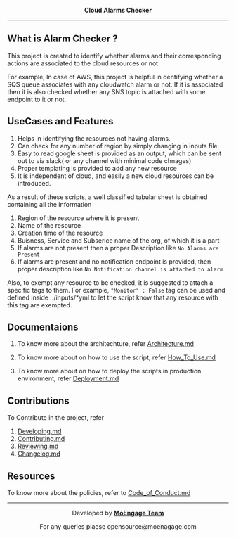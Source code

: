<p align="center"><strong>Cloud Alarms Checker</a></strong></p>  

--------------------------------------------------------------------------------------------------------------------------------------

## What is Alarm Checker ?

This project is created to identify whether alarms and their corresponding actions are associated to the cloud resources or not.

For example, In case of AWS, this project is helpful in dentifying whether a SQS queue associates with any cloudwatch alarm or not. If it is associated then it is also checked whether any SNS topic is attached with some endpoint to it or not.

## UseCases and Features

1. Helps in identifying the resources not having alarms.
2. Can check for any number of region by simply changing in inputs file.
3. Easy to read google sheet is provided as an output, which can be sent out to via slack( or any channel with minimal code chnages)
4. Proper templating is provided to add any new resource
5. It is independent of cloud, and easily a new cloud resources can be introduced.

As a result of these scripts, a well classified tabular sheet is obtained containing all the information 
1. Region of the resource where it is present
2. Name of the resource
3. Creation time of the resource
4. Buisness, Service and Subserice name of the org, of which it is a part
5. If alarms are not present then a proper Description like `No Alarms are Present`
6. If alarms are present and no notification endpoint is provided, then proper description like `No Notification channel is attached to alarm` 

Also, to exempt any resource to be checked, it is suggested to attach a specific tags to them. 
For example, `"Monitor" : False` tag can be used and defined inside ../inputs/*yml to let the script know that any resource with this tag are exempted.

## Documentaions

1. To know more about the architechture, refer [Architecture.md](docs/Architecture.md)

2. To know more about on how to use the script, refer [How_To_Use.md](docs/How_To_Use.md)

3. To know more about on how to deploy the scripts in production environment, refer [Deployment.md](deployments/Readme.md)

## Contributions

To Contribute in the project, refer 
   1. [Developing.md](docs/Developing.md) 
   2. [Contributing.md](docs/Contributing.md)
   3. [Reviewing.md](docs/Reviewing.md)
   4. [Changelog.md](docs/Changelog.md)

   
## Resources

To know more about the policies, refer to [Code_of_Conduct.md](docs/Code_Of_Conduct.md)

--------------------------------------------------------------------------------------------------------------------------------------
<p align="center">Developed by <strong><a href="https://moenagage.com">MoEngage Team</a></strong></p>
<p align="center"> For any queries plaese opensource@moenagage.com </p>

                           
